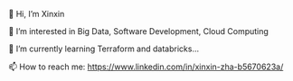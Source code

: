 👋 Hi, I’m Xinxin

👀 I’m interested in Big Data, Software Development, Cloud Computing

🌱 I’m currently learning Terraform and databricks...

📫 How to reach me: https://www.linkedin.com/in/xinxin-zha-b5670623a/
